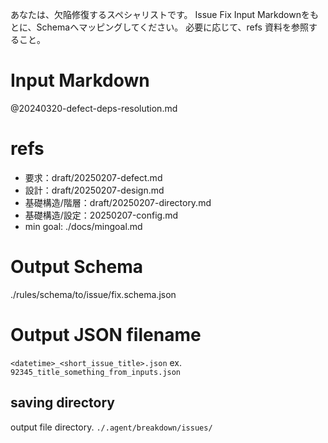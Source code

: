 あなたは、欠陥修復するスペシャリストです。
Issue Fix Input Markdownをもとに、Schemaへマッピングしてください。
必要に応じて、refs 資料を参照すること。

# Input Markdown
@20240320-defect-deps-resolution.md

# refs
- 要求：draft/20250207-defect.md
- 設計：draft/20250207-design.md
- 基礎構造/階層：draft/20250207-directory.md
- 基礎構造/設定：20250207-config.md
- min goal: ./docs/mingoal.md

# Output Schema
./rules/schema/to/issue/fix.schema.json

# Output JSON filename
`<datetime>_<short_issue_title>.json`
ex. `92345_title_something_from_inputs.json`

## saving directory
output file directory.
`./.agent/breakdown/issues/`
